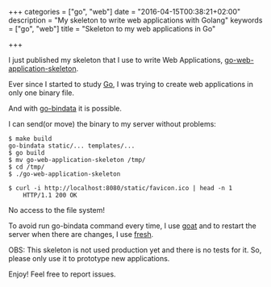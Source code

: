 +++
categories = ["go", "web"]
date = "2016-04-15T00:38:21+02:00"
description = "My skeleton to write web applications with Golang"
keywords = ["go", "web"]
title = "Skeleton to my web applications in Go"

+++

I just published my skeleton that I use to write Web Applications,
[go-web-application-skeleton](https://github.com/gmonnerat/go-web-application-skeleton).

Ever since I started to study [Go](https://golang.org/), I was trying to create web applications in only one binary file.

And with [go-bindata](https://github.com/jteeuwen/go-bindata) it is possible.

I can send(or move) the binary to my server without problems:

    $ make build
    go-bindata static/... templates/...
    $ go build
    $ mv go-web-application-skeleton /tmp/
    $ cd /tmp/
    $ ./go-web-application-skeleton

    $ curl -i http://localhost:8080/static/favicon.ico | head -n 1
        HTTP/1.1 200 OK

No access to the file system!

To avoid run go-bindata command every time, I use
[goat](https://github.com/yosssi/goat) and to restart the server when
there are changes, I use [fresh](https://github.com/pilu/fresh).

OBS: This skeleton is not used production yet and there is no tests for it. So, please only use it to prototype new applications.

Enjoy! Feel free to report issues.
